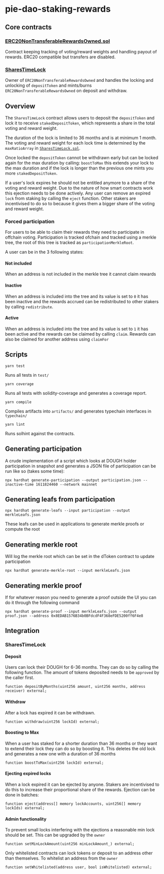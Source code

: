 # pie-dao-staking-rewards

## Core contracts
 
### [ERC20NonTransferableRewardsOwned.sol](contracts/ERC20NonTransferableRewardsOwned.sol)

Contract keeping tracking of voting/reward weights and handling payout of rewards. ERC20 compatible but transfers are disabled.

### [SharesTimeLock](contracts/SharesTimeLock.sol)

Owner of `ERC20NonTransferableRewardsOwned` and handles the locking and unlocking of `depositToken` and mints/burns `ERC20NonTransferableRewardsOwned` on deposit and withdraw.

## Overview

The `SharesTimeLock` contract allows users to deposit the `depositToken` and lock it to receive `stakedDepositToken`, which represents a share in the total voting and reward weight.

The duration of the lock is limited to 36 months and is at minimum 1 month. The voting and reward weight for each lock time is determined by the `maxRatioArray` in [`SharesTimeLock.sol`]("contracts/SharesTimeLock.sol").

Once locked the `depositToken` cannot be withdrawn early but can be locked again for the max duration by calling: `boostToMax` this extends your lock to the max duration and if the lock is longer than the previous one mints you more `stakedDepositToken`.

If a user's lock expires he should not be entitled anymore to a share of the voting and reward weight. Due to the nature of how smart contracts work this ejection needs to be done actively. Any user can remove an expired `lock` from staking by calling the `eject` function. Other stakers are incentivised to do so to because it gives them a bigger share of the voting and reward weight.

### Forced participation

For users to be able to claim their rewards they need to participate in offchain voting. Participation is tracked ofchain and tracked using a merkle tree, the root of this tree is tracked as `participationMerkleRoot`.

A user can be in the 3 following states:

#### Not included

When an address is not included in the merkle tree it cannot claim rewards

#### Inactive

When an address is included into the tree and its value is set to `0` it has been inactive and the rewards accrued can be redistributed to other stakers by calling `redistribute`.

#### Active

When an address is included into the tree and its value is set to `1` it has been active and the rewards can be claimed by calling ``claim``. Rewards can also be claimed for another address using ``claimFor``

## Scripts

`yarn test`

Runs all tests in `test/`

`yarn coverage`

Runs all tests with solidity-coverage and generates a coverage report.

`yarn compile`

Compiles artifacts into `artifacts/` and generates typechain interfaces in `typechain/`

`yarn lint`

Runs solhint against the contracts.


## Generating participation

A crude implementation of a script which looks at DOUGH holder participation in snapshot and generates a JSON file of participation can be run like so (takes some time):

```
npx hardhat generate-participation --output participation.json --inactive-time 1611824460 --network mainnet
```

## Generating leafs from participation

```
npx hardhat generate-leafs --input participation --output merkleLeafs.json
```

These leafs can be used in applications to generate merkle proofs or compute the root

## Generating merkle root

Will log the merkle root which can be set in the dToken contract to update participation

```
npx hardhat generate-merkle-root --input merkleLeafs.json
```

## Generating merkle proof

If for whatever reason you need to generate a proof outside the UI you can do it through the following command

```
npx hardhat generate-proof --input merkleLeafs.json --output proof.json --address 0x8EDAB1576B34b0BFdcdF4F368eFDE5200ff6F4e8
```


## Integration

### SharesTimeLock

#### Deposit

Users can lock their DOUGH for 6-36 months. They can do so by calling the following function. The amount of tokens deposited needs to be ``approved`` by the caller first.

```solidity
function depositByMonths(uint256 amount, uint256 months, address receiver) external;
```

#### Withdraw

After a lock has expired it can be withdrawn.

```solidity
function withdraw(uint256 lockId) external;
```

#### Boosting to Max

When a user has staked for a shorter duration than 36 months or they want to extend their lock they can do so by boosting it.
This deletes the old lock and generates a new one with a duration of 36 months

```solidity
function boostToMax(uint256 lockId) external;
```

#### Ejecting expired locks

When a lock expired it can be ejected by anyone. Stakers are incentivised to do this to increase their proportional share of the rewards. Ejection can be done in batches:

```solidity
function eject(address[] memory lockAccounts, uint256[] memory lockIds) external;
```

#### Admin functionality

To prevent small locks interfering with the ejections a reasonable min lock should be set. This can be upgraded by the ``owner``

```solidity
function setMinLockAmount(uint256 minLockAmount_) external;
```

Only whitelisted contracts can lock tokens or deposit to an address other than themselves. To whitelist an address from the ``owner``

```solidity
function setWhitelisted(address user, bool isWhitelisted) external;
```
